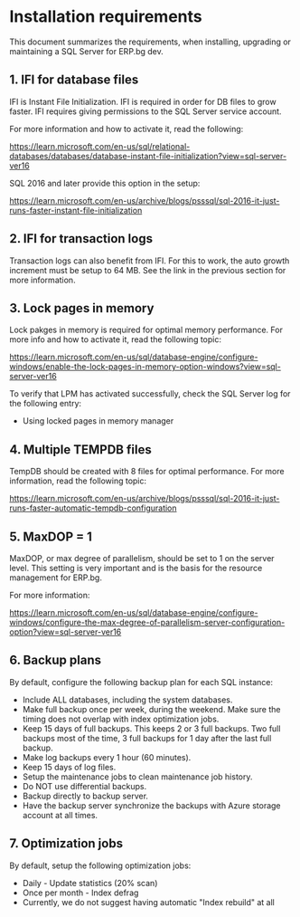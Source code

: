 # Installation requirements

This document summarizes the requirements, when installing, upgrading or maintaining a SQL Server for ERP.bg dev.

## 1. IFI for database files

IFI is Instant File Initialization.
IFI is required in order for DB files to grow faster.
IFI requires giving permissions to the SQL Server service account.

For more information and how to activate it, read the following:

https://learn.microsoft.com/en-us/sql/relational-databases/databases/database-instant-file-initialization?view=sql-server-ver16

SQL 2016 and later provide this option in the setup:

https://learn.microsoft.com/en-us/archive/blogs/psssql/sql-2016-it-just-runs-faster-instant-file-initialization

## 2. IFI for transaction logs

Transaction logs can also benefit from IFI.
For this to work, the auto growth increment must be setup to 64 MB.
See the link in the previous section for more information.

## 3. Lock pages in memory

Lock pakges in memory is required for optimal memory performance.
For more info and how to activate it, read the following topic:

https://learn.microsoft.com/en-us/sql/database-engine/configure-windows/enable-the-lock-pages-in-memory-option-windows?view=sql-server-ver16

To verify that LPM has activated successfully, check the SQL Server log for the following entry:
- Using locked pages in memory manager

## 4. Multiple TEMPDB files

TempDB should be created with 8 files for optimal performance.
For more information, read the following topic:

https://learn.microsoft.com/en-us/archive/blogs/psssql/sql-2016-it-just-runs-faster-automatic-tempdb-configuration

## 5. MaxDOP = 1

MaxDOP, or max degree of parallelism, should be set to 1 on the server level.
This setting is very important and is the basis for the resource management for ERP.bg.

For more information:

https://learn.microsoft.com/en-us/sql/database-engine/configure-windows/configure-the-max-degree-of-parallelism-server-configuration-option?view=sql-server-ver16

## 6. Backup plans

By default, configure the following backup plan for each SQL instance:

* Include ALL databases, including the system databases.
* Make full backup once per week, during the weekend. Make sure the timing does not overlap with index optimization jobs.
* Keep 15 days of full backups. This keeps 2 or 3 full backups. Two full backups most of the time, 3 full backups for 1 day after the last full backup.
* Make log backups every 1 hour (60 minutes).
* Keep 15 days of log files.
* Setup the maintenance jobs to clean maintenance job history.
* Do NOT use differential backups.
* Backup directly to backup server.
* Have the backup server synchronize the backups with Azure storage account at all times.

## 7. Optimization jobs

By default, setup the following optimization jobs:

* Daily - Update statistics (20% scan)
* Once per month - Index defrag
* Currently, we do not suggest having automatic "Index rebuild" at all
